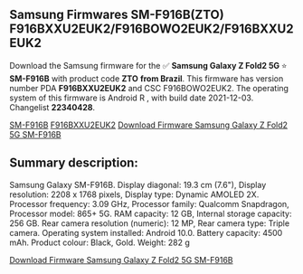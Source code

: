 <h2>Samsung Firmwares SM-F916B(ZTO) F916BXXU2EUK2/F916BOWO2EUK2/F916BXXU2EUK2</h2>
Download the Samsung firmware for the ✅ <strong>Samsung Galaxy Z Fold2 5G </strong> ⭐ <strong>SM-F916B</strong> with product code <strong>ZTO</strong> <strong> from Brazil</strong>. This firmware has version number PDA <strong>F916BXXU2EUK2</strong> and CSC F916BOWO2EUK2. The operating system of this firmware is Android R , with build date 2021-12-03. Changelist <strong>22340428</strong>.


[SM-F916B](https://samfirm.shop/samsung/model/SM-F916B)
[F916BXXU2EUK2](https://samfirm.shop/samsung/pda/F916BXXU2EUK2)
[Download Firmware Samsung Galaxy Z Fold2 5G SM-F916B](https://samfirm.shop/samsung/firmware/479807)
<h2>Summary description:</h2>
<p>Samsung Galaxy SM-F916B. Display diagonal: 19.3 cm (7.6"), Display resolution: 2208 x 1768 pixels, Display type: Dynamic AMOLED 2X. Processor frequency: 3.09 GHz, Processor family: Qualcomm Snapdragon, Processor model: 865+ 5G. RAM capacity: 12 GB, Internal storage capacity: 256 GB. Rear camera resolution (numeric): 12 MP, Rear camera type: Triple camera. Operating system installed: Android 10.0. Battery capacity: 4500 mAh. Product colour: Black, Gold. Weight: 282 g</p>


[Download Firmware Samsung Galaxy Z Fold2 5G SM-F916B](https://samfirm.shop/samsung/firmware/479807)
